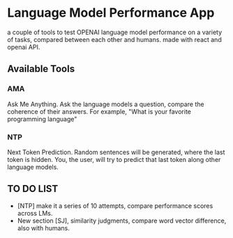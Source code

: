 # Language Model Performance App
a couple of tools to test OPENAI language model performance on a variety of tasks, compared between each other and humans.
made with react and openai API.
## Available Tools
### AMA
Ask Me Anything.
Ask the language models a question, compare the coherence of their answers.
For example, "What is your favorite programming language"
### NTP
Next Token Prediction.
Random sentences will be generated, where the last token is hidden. You, the user, will try to predict that last token along other language models.
## TO DO LIST
* [NTP] make it a series of 10 attempts, compare performance scores across LMs.
* New section [SJ], similarity judgments, compare word vector difference, also with humans.
